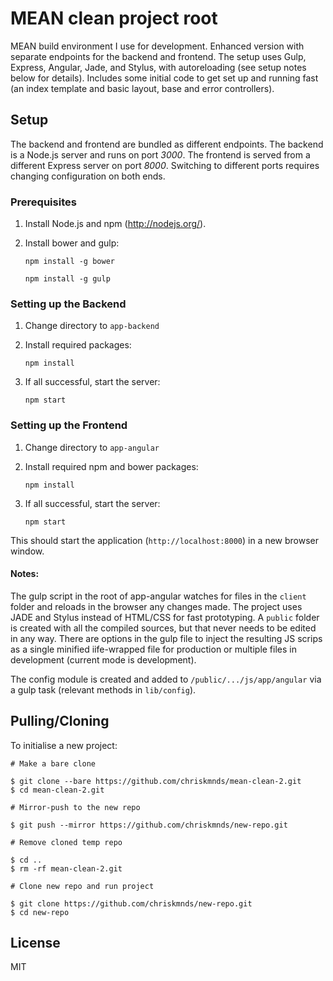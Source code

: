 # MEAN clean project root

MEAN build environment I use for development. Enhanced version with separate endpoints for the backend and frontend. The setup uses Gulp, Express, Angular, Jade, and Stylus, with autoreloading (see setup notes below for details). Includes some initial code to get set up and running fast (an index template and basic layout, base and error controllers).

## Setup

The backend and frontend are bundled as different endpoints. The backend is a Node.js server and runs on port *3000*. The frontend is served from a different Express server on port *8000*. Switching to different ports requires changing configuration on both ends.

### Prerequisites

1. Install Node.js and npm (http://nodejs.org/).
2. Install bower and gulp:
	
	`npm install -g bower`

	`npm install -g gulp`

### Setting up the Backend

1. Change directory to `app-backend`
2. Install required packages:

	`npm install`

3. If all successful, start the server:

	`npm start`

### Setting up the Frontend

1. Change directory to `app-angular`
2. Install required npm and bower packages:

	`npm install`

3. If all successful, start the server:

	`npm start`

This should start the application (`http://localhost:8000`) in a new browser window. 

#### Notes: 

The gulp script in the root of app-angular watches for files in the `client` folder and reloads in the browser any changes made. The project uses JADE and Stylus instead of HTML/CSS for fast prototyping. A `public` folder is created with all the compiled sources, but that never needs to be edited in any way. There are options in the gulp file to inject the resulting JS scrips as a single minified iife-wrapped file for production or multiple files in development (current mode is development).

The config module is created and added to `/public/.../js/app/angular` via a gulp task (relevant methods in `lib/config`).


## Pulling/Cloning

To initialise a new project:

```
# Make a bare clone

$ git clone --bare https://github.com/chriskmnds/mean-clean-2.git
$ cd mean-clean-2.git

# Mirror-push to the new repo

$ git push --mirror https://github.com/chriskmnds/new-repo.git

# Remove cloned temp repo

$ cd ..
$ rm -rf mean-clean-2.git  

# Clone new repo and run project

$ git clone https://github.com/chriskmnds/new-repo.git
$ cd new-repo

```

## License

MIT
